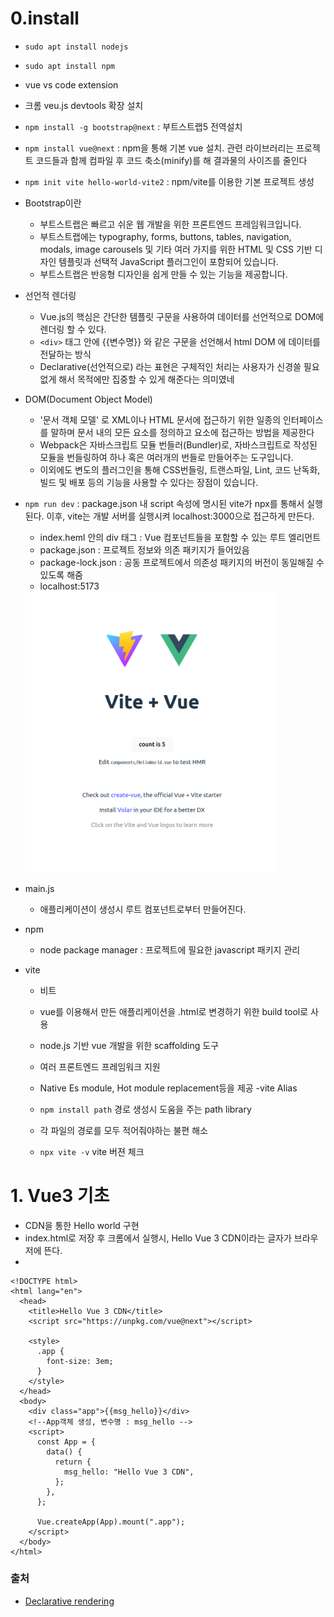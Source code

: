 
# 0.install

- `sudo apt install nodejs`
- `sudo apt install npm`
- vue vs code extension
- 크롬 veu.js devtools 확장 설치
- `npm install -g bootstrap@next` : 부트스트랩5 전역설치 
- `npm install vue@next` : npm을 통해 기본 vue 설치. 관련 라이브러리는 프로젝트 코드들과 함께 컴파일 후 코드 축소(minify)를 해 결과물의 사이즈를 줄인다
- `npm init vite hello-world-vite2` : npm/vite를 이용한 기본 프로젝트 생성


- Bootstrap이란
  - 부트스트랩은 빠르고 쉬운 웹 개발을 위한 프론트엔드 프레임워크입니다.
  - 부트스트랩에는 typography, forms, buttons, tables, navigation, modals, image carousels 및 기타 여러 가지를 위한 HTML 및 CSS 기반 디자인 템플릿과 선택적 JavaScript 플러그인이 포함되어 있습니다.
  - 부트스트랩은 반응형 디자인을 쉽게 만들 수 있는 기능을 제공합니다.
 - 선언적 렌더링
    - Vue.js의 핵심은 간단한 템플릿 구문을 사용하여 데이터를 선언적으로 DOM에 렌더링 할 수 있다. 
    - `<div>` 태그 안에 {{변수명}} 와 같은 구문을 선언해서 html DOM 에 데이터를 전달하는 방식
    - Declarative(선언적으로) 라는 표현은 구체적인 처리는 사용자가 신경쓸 필요 없게 해서 목적에만 집중할 수 있게 해준다는 의미였네
 - DOM(Document Object Model)
    - '문서 객체 모델' 로 XML이나 HTML 문서에 접근하기 위한 일종의 인터페이스를 말하며 문서 내의 모든 요소를 정의하고 요소에 접근하는 방법을 제공한다
    - Webpack은 자바스크립트 모듈 번들러(Bundler)로, 자바스크립트로 작성된 모듈을 번들링하여 하나 혹은 여러개의 번들로 만들어주는 도구입니다.
    - 이외에도 변도의 플러그인을 통해 CSS번들링, 트랜스파일, Lint, 코드 난독화, 빌드 및 배포 등의 기능을 사용할 수 있다는 장점이 있습니다.

- `npm run dev` : package.json 내 script 속성에 명시된 vite가 npx를 통해서 실행 된다. 이후, vite는 개발 서버를 실행시켜 localhost:3000으로 접근하게 만든다.
  - index.heml 안의 div 태그 : Vue 컴포넌트들을 포함할 수 있는 루트 엘리먼트
  - package.json : 프로젝트 정보와 의존 패키지가 들어있음
  - package-lock.json : 공동 프로젝트에서 의존성 패키지의 버전이 동일해질 수 있도록 해줌
  - localhost:5173
  <img src = https://github.com/wonjae124/vuejs3/blob/main/image/%EC%8A%A4%ED%81%AC%EB%A6%B0%EC%83%B7%202023-03-14%2016-20-51.png width=400>

- main.js
  - 애플리케이션이 생성시 루트 컴포넌트로부터 만들어진다.

- npm
  - node package manager : 프로젝트에 필요한 javascript 패키지 관리

- vite
  - 비트
  - vue를 이용해서 만든 애플리케이션을 .html로 변경하기 위한 build tool로 사용
  - node.js 기반 vue 개발을 위한 scaffolding 도구
  - 여러 프론트엔드 프레임워크 지원
  - Native Es module, Hot module replacement등을 제공
-vite Alias
  
  - `npm install path` 경로 생성시 도움을 주는 path library
  - 각 파일의 경로를 모두 적어줘야하는 불편 해소
  - `npx vite -v` vite 버젼 체크
# 1. Vue3 기초
- CDN을 통한 Hello world 구현
- index.html로 저장 후 크롬에서 실행시, Hello Vue 3 CDN이라는 글자가 브라우저에 뜬다.
- 
```
<!DOCTYPE html>
<html lang="en">
  <head>
    <title>Hello Vue 3 CDN</title>
    <script src="https://unpkg.com/vue@next"></script>

    <style>
      .app {
        font-size: 3em;
      }
    </style>
  </head>
  <body>
    <div class="app">{{msg_hello}}</div>
    <!--App객체 생성, 변수명 : msg_hello -->
    <script>
      const App = {
        data() {
          return {
            msg_hello: "Hello Vue 3 CDN",
          };
        },
      };

      Vue.createApp(App).mount(".app");
    </script>
  </body>
</html>
```

### 출처

- [Declarative rendering](https://velog.io/@art11010/Vue-%EC%84%A0%EC%96%B8%EC%A0%81-%EB%A0%8C%EB%8D%94%EB%A7%81)
<br><br><br>
